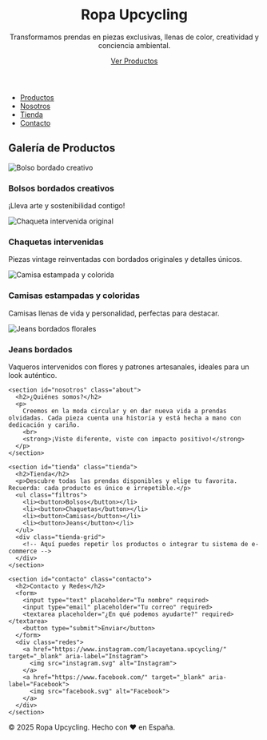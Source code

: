 <!DOCTYPE html>
<html lang="es">
<head>
  <meta charset="UTF-8">
  <meta name="viewport" content="width=device-width, initial-scale=1">
  <title>Ropa Upcycling • Exclusividad Sostenible</title>
  <link rel="stylesheet" href="styles.css">
</head>
<body>
  <header class="hero">
    <div class="overlay">
      <h1>Ropa Upcycling</h1>
      <p>Transformamos prendas en piezas exclusivas, llenas de color, creatividad y conciencia ambiental.</p>
      <a href="#productos" class="btn">Ver Productos</a>
    </div>
  </header>

  <nav>
    <ul>
      <li><a href="#productos">Productos</a></li>
      <li><a href="#nosotros">Nosotros</a></li>
      <li><a href="#tienda">Tienda</a></li>
      <li><a href="#contacto">Contacto</a></li>
    </ul>
  </nav>

  <main>
    <section id="productos" class="galeria">
      <h2>Galería de Productos</h2>
      <div class="productos-grid">
        <div class="producto">
          <img src="product1.jpg" alt="Bolso bordado creativo">
          <h3>Bolsos bordados creativos</h3>
          <p>¡Lleva arte y sostenibilidad contigo!</p>
        </div>
        <div class="producto">
          <img src="product2.jpg" alt="Chaqueta intervenida original">
          <h3>Chaquetas intervenidas</h3>
          <p>Piezas vintage reinventadas con bordados originales y detalles únicos.</p>
        </div>
        <div class="producto">
          <img src="product3.jpg" alt="Camisa estampada y colorida">
          <h3>Camisas estampadas y coloridas</h3>
          <p>Camisas llenas de vida y personalidad, perfectas para destacar.</p>
        </div>
        <div class="producto">
          <img src="product4.jpg" alt="Jeans bordados florales">
          <h3>Jeans bordados</h3>
          <p>Vaqueros intervenidos con flores y patrones artesanales, ideales para un look auténtico.</p>
        </div>
      </div>
    </section>

    <section id="nosotros" class="about">
      <h2>¿Quiénes somos?</h2>
      <p>
        Creemos en la moda circular y en dar nueva vida a prendas olvidadas. Cada pieza cuenta una historia y está hecha a mano con dedicación y cariño.
        <br>
        <strong>¡Viste diferente, viste con impacto positivo!</strong>
      </p>
    </section>

    <section id="tienda" class="tienda">
      <h2>Tienda</h2>
      <p>Descubre todas las prendas disponibles y elige tu favorita. Recuerda: cada producto es único e irrepetible.</p>
      <ul class="filtros">
        <li><button>Bolsos</button></li>
        <li><button>Chaquetas</button></li>
        <li><button>Camisas</button></li>
        <li><button>Jeans</button></li>
      </ul>
      <div class="tienda-grid">
        <!-- Aquí puedes repetir los productos o integrar tu sistema de e-commerce -->
      </div>
    </section>

    <section id="contacto" class="contacto">
      <h2>Contacto y Redes</h2>
      <form>
        <input type="text" placeholder="Tu nombre" required>
        <input type="email" placeholder="Tu correo" required>
        <textarea placeholder="¿En qué podemos ayudarte?" required></textarea>
        <button type="submit">Enviar</button>
      </form>
      <div class="redes">
        <a href="https://www.instagram.com/lacayetana.upcycling/" target="_blank" aria-label="Instagram">
          <img src="instagram.svg" alt="Instagram">
        </a>
        <a href="https://www.facebook.com/" target="_blank" aria-label="Facebook">
          <img src="facebook.svg" alt="Facebook">
        </a>
      </div>
    </section>
  </main>

  <footer>
    <p>&copy; 2025 Ropa Upcycling. Hecho con ♥ en España.</p>
  </footer>
</body>
</html>
